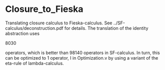 # Closure_to_Fieska

Translating closure calculus to Fieska-calculus. See ../SF-calculus/deconstruction.pdf for details. The translation of the identity abstraction uses 

8030 

operators, which is better than 98140 operators in SF-calculus. In
turn, this can be optimized to 1 operator, I in Optimization.v by
using a variant of the eta-rule of lambda-calculus.

